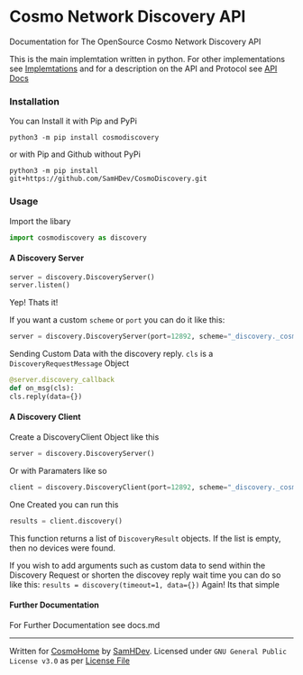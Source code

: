 # Cosmo Network Discovery API 
Documentation for The OpenSource Cosmo Network Discovery API 

This is the main implemtation written in python. For other implementations see [Implemtations](implemtations.md)
and for a description on the API and Protocol see [API Docs](apidocs.md)

### Installation

You can Install it with Pip and PyPi
```
python3 -m pip install cosmodiscovery
```
or with Pip and Github without PyPi
```
python3 -m pip install git+https://github.com/SamHDev/CosmoDiscovery.git
```

### Usage
Import the libary
```py
import cosmodiscovery as discovery
```
#### A Discovery Server
```py
server = discovery.DiscoveryServer()
server.listen()
```
Yep! Thats it! 

If you want a custom `scheme` or `port` you can do it like this:

```py
server = discovery.DiscoveryServer(port=12892, scheme="_discovery._cosmo.home_device"))
```
Sending Custom Data with the discovery reply. `cls` is a `DiscoveryRequestMessage` Object
```py
@server.discovery_callback
def on_msg(cls):
cls.reply(data={})
```

#### A Discovery Client

Create a DiscoveryClient Object like this
```py
server = discovery.DiscoveryServer()
```
Or with Paramaters like so
```py
client = discovery.DiscoveryClient(port=12892, scheme="_discovery._cosmo.home_device"))
```

One Created you can run this
```py
results = client.discovery()
```
This function returns a list of `DiscoveryResult` objects. If the list is empty, then no devices were found.

If you wish to add arguments such as custom data to send within the Discovery Request or shorten the discovey reply wait time
you can do so like this:
`
results = discovery(timeout=1, data={})
`
Again! Its that simple

#### Further Documentation
For Further Documentation see docs.md

---

Written for [CosmoHome](https://cosmosmarthome.com) by [SamHDev](https://github.com/SamHDev/). Licensed under `GNU General Public License v3.0` as per [License File](LICENSE)

